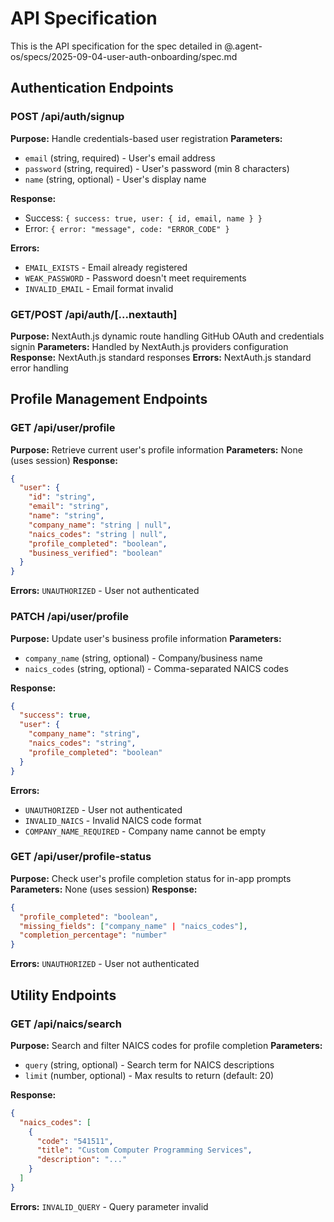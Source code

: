 # API Specification

This is the API specification for the spec detailed in @.agent-os/specs/2025-09-04-user-auth-onboarding/spec.md

## Authentication Endpoints

### POST /api/auth/signup

**Purpose:** Handle credentials-based user registration
**Parameters:** 
- `email` (string, required) - User's email address
- `password` (string, required) - User's password (min 8 characters)
- `name` (string, optional) - User's display name

**Response:** 
- Success: `{ success: true, user: { id, email, name } }`
- Error: `{ error: "message", code: "ERROR_CODE" }`

**Errors:** 
- `EMAIL_EXISTS` - Email already registered
- `WEAK_PASSWORD` - Password doesn't meet requirements
- `INVALID_EMAIL` - Email format invalid

### GET/POST /api/auth/[...nextauth]

**Purpose:** NextAuth.js dynamic route handling GitHub OAuth and credentials signin
**Parameters:** Handled by NextAuth.js providers configuration
**Response:** NextAuth.js standard responses
**Errors:** NextAuth.js standard error handling

## Profile Management Endpoints

### GET /api/user/profile

**Purpose:** Retrieve current user's profile information
**Parameters:** None (uses session)
**Response:** 
```json
{
  "user": {
    "id": "string",
    "email": "string", 
    "name": "string",
    "company_name": "string | null",
    "naics_codes": "string | null",
    "profile_completed": "boolean",
    "business_verified": "boolean"
  }
}
```
**Errors:** `UNAUTHORIZED` - User not authenticated

### PATCH /api/user/profile

**Purpose:** Update user's business profile information
**Parameters:**
- `company_name` (string, optional) - Company/business name
- `naics_codes` (string, optional) - Comma-separated NAICS codes

**Response:** 
```json
{
  "success": true,
  "user": {
    "company_name": "string",
    "naics_codes": "string", 
    "profile_completed": "boolean"
  }
}
```
**Errors:** 
- `UNAUTHORIZED` - User not authenticated
- `INVALID_NAICS` - Invalid NAICS code format
- `COMPANY_NAME_REQUIRED` - Company name cannot be empty

### GET /api/user/profile-status

**Purpose:** Check user's profile completion status for in-app prompts
**Parameters:** None (uses session)
**Response:** 
```json
{
  "profile_completed": "boolean",
  "missing_fields": ["company_name" | "naics_codes"],
  "completion_percentage": "number"
}
```
**Errors:** `UNAUTHORIZED` - User not authenticated

## Utility Endpoints

### GET /api/naics/search

**Purpose:** Search and filter NAICS codes for profile completion
**Parameters:**
- `query` (string, optional) - Search term for NAICS descriptions
- `limit` (number, optional) - Max results to return (default: 20)

**Response:**
```json
{
  "naics_codes": [
    {
      "code": "541511",
      "title": "Custom Computer Programming Services",
      "description": "..."
    }
  ]
}
```
**Errors:** `INVALID_QUERY` - Query parameter invalid